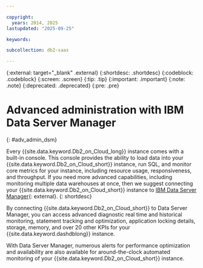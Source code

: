 ```yaml
---

copyright:
  years: 2014, 2025
lastupdated: "2025-09-25"

keywords:

subcollection: db2-saas

---
```



{:external: target="_blank" .external}
{:shortdesc: .shortdesc}
{:codeblock: .codeblock}
{:screen: .screen}
{:tip: .tip}
{:important: .important}
{:note: .note}
{:deprecated: .deprecated}
{:pre: .pre}

# Advanced administration with IBM Data Server Manager
{: #adv_admin_dsm}

Every {{site.data.keyword.Db2_on_Cloud_long}} instance comes with a built-in console. This console provides the ability to load data into your {{site.data.keyword.Db2_on_Cloud_short}} instance, run SQL, and monitor core metrics for your instance, including resource usage, responsiveness, and throughput. If you need more advanced capabilities, including monitoring multiple data warehouses at once, then we suggest connecting your {{site.data.keyword.Db2_on_Cloud_short}} instance to [IBM Data Server Manager](https://www.ibm.com/us-en/marketplace/data-server-manager){: external}.
{: shortdesc}

By connecting {{site.data.keyword.Db2_on_Cloud_short}} to Data Server Manager, you can access advanced diagnostic real time and historical monitoring, statement tracking and optimization, application locking details, storage, memory, and over 20 other KPIs for your {{site.data.keyword.dashdblong}} instance.

With Data Server Manager, numerous alerts for performance optimization and availability are also available for around-the-clock automated monitoring of your {{site.data.keyword.Db2_on_Cloud_short}} instance.
